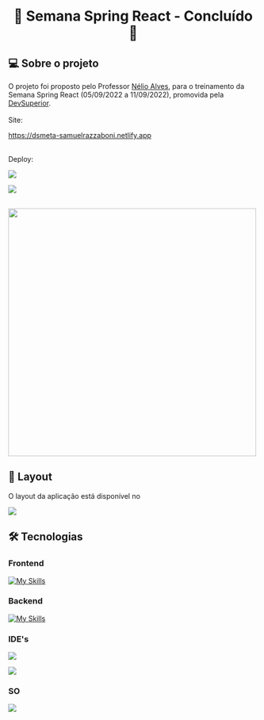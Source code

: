 <h1 align="center"> 

  🚧 Semana Spring React - Concluído 🚧

</h1>

## 💻 Sobre o projeto

<p>O projeto foi proposto pelo Professor <a href="https://github.com/acenelio">Nélio Alves</a>, para o treinamento da Semana Spring React (05/09/2022 a 11/09/2022), promovida pela <a href="https://devsuperior.com.br">DevSuperior</a>.
<br><br>
Site: 
  
  https://dsmeta-samuelrazzaboni.netlify.app
  
  <br>
Deploy: <br>
  
  
  ![](	https://img.shields.io/badge/Netlify-00C7B7?style=for-the-badge&logo=netlify&logoColor=white)
  
  ![](	https://img.shields.io/badge/Heroku-430098?style=for-the-badge&logo=heroku&logoColor=white)
  
  
<br>
<img width="500px" src="https://user-images.githubusercontent.com/69654078/188921981-203826df-a1fd-4257-ba6c-05b647724813.png">
  
  
## 🎨 Layout
  
<p>O layout da aplicação está disponível no 
  
  
  <br> 

<a href="https://www.figma.com/file/EN1zFtk4eY3Jgmpgi9YaMG/DSMeta1">
  
  ![](https://img.shields.io/badge/Figma-F24E1E?style=for-the-badge&logo=figma&logoColor=white)
  
</a></p>





## 🛠 Tecnologias

### Frontend

[![My Skills](https://skills.thijs.gg/icons?i=ts,react)](https://skills.thijs.gg)

### Backend

[![My Skills](https://skills.thijs.gg/icons?i=java,spring&theme=dark)](https://skills.thijs.gg)

###  IDE's

![](https://img.shields.io/badge/Visual_Studio_Code-0078D4?style=for-the-badge&logo=visual%20studio%20code&logoColor=white)

![](https://img.shields.io/badge/Eclipse-2C2255?style=for-the-badge&logo=eclipse&logoColor=white)

### SO

![](https://img.shields.io/badge/Windows-0078D6?style=for-the-badge&logo=windows&logoColor=white)

